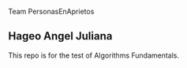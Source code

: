 Team PersonasEnAprietos

Hageo
Angel
Juliana
---------
This repo is for the test of Algorithms Fundamentals.